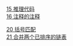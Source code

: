 [15 推理代码](./97ThingsEveryProgrammerShouldKnow/15-CodingWithReason.md)  
[16 注释的注释](./97ThingsEveryProgrammerShouldKnow/16-ACommentOnComments.md)  

[20 括号匹配](../algorithm/020-valid_parentheses/readme.md)  
[21 合并两个已排序的链表](../algorithm/021-merge_two_sorted_lists/readme.md)  